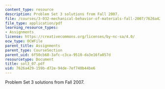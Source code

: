 ```yaml
---
content_type: resource
description: Problem Set 3 solutions from Fall 2007.
file: /courses/3-032-mechanical-behavior-of-materials-fall-2007/7626a429159bd72e94de7ef740b44be6_sol3_07.pdf
file_type: application/pdf
learning_resource_types:
- Assignments
license: https://creativecommons.org/licenses/by-nc-sa/4.0/
ocw_type: OCWFile
parent_title: Assignments
parent_type: CourseSection
parent_uid: 6f50cb68-3afc-c3ca-9510-da3e16fa057d
resourcetype: Document
title: sol3_07.pdf
uid: 7626a429-159b-d72e-94de-7ef740b44be6
---
```

Problem Set 3 solutions from Fall 2007.